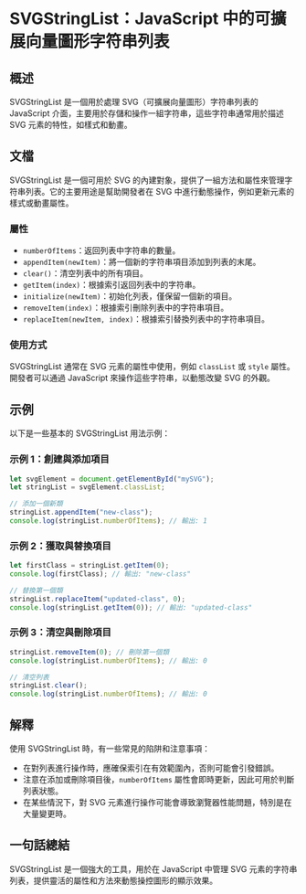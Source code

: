 <!--
Meta Description: # SVGStringList：JavaScript 中的可擴展向量圖形字符串列表 ## 概述 SVGStringList 是一個用於處理 SVG（可擴展向量圖形）字符串列表的 JavaScript 介面，主要用於存儲和操作一組字符串，這些字符串通常用於描述 SVG 元素的特性，如樣式和動畫。 ##...
Meta Keywords: stringlist, svg, svgstringlist, javascript, numberofitems
-->

# SVGStringList：JavaScript 中的可擴展向量圖形字符串列表

## 概述
SVGStringList 是一個用於處理 SVG（可擴展向量圖形）字符串列表的 JavaScript 介面，主要用於存儲和操作一組字符串，這些字符串通常用於描述 SVG 元素的特性，如樣式和動畫。

## 文檔
SVGStringList 是一個可用於 SVG 的內建對象，提供了一組方法和屬性來管理字符串列表。它的主要用途是幫助開發者在 SVG 中進行動態操作，例如更新元素的樣式或動畫屬性。

### 屬性
- `numberOfItems`：返回列表中字符串的數量。
- `appendItem(newItem)`：將一個新的字符串項目添加到列表的末尾。
- `clear()`：清空列表中的所有項目。
- `getItem(index)`：根據索引返回列表中的字符串。
- `initialize(newItem)`：初始化列表，僅保留一個新的項目。
- `removeItem(index)`：根據索引刪除列表中的字符串項目。
- `replaceItem(newItem, index)`：根據索引替換列表中的字符串項目。

### 使用方式
SVGStringList 通常在 SVG 元素的屬性中使用，例如 `classList` 或 `style` 屬性。開發者可以通過 JavaScript 來操作這些字符串，以動態改變 SVG 的外觀。

## 示例
以下是一些基本的 SVGStringList 用法示例：

### 示例 1：創建與添加項目
```javascript
let svgElement = document.getElementById("mySVG");
let stringList = svgElement.classList;

// 添加一個新類
stringList.appendItem("new-class");
console.log(stringList.numberOfItems); // 輸出: 1
```

### 示例 2：獲取與替換項目
```javascript
let firstClass = stringList.getItem(0);
console.log(firstClass); // 輸出: "new-class"

// 替換第一個類
stringList.replaceItem("updated-class", 0);
console.log(stringList.getItem(0)); // 輸出: "updated-class"
```

### 示例 3：清空與刪除項目
```javascript
stringList.removeItem(0); // 刪除第一個類
console.log(stringList.numberOfItems); // 輸出: 0

// 清空列表
stringList.clear();
console.log(stringList.numberOfItems); // 輸出: 0
```

## 解釋
使用 SVGStringList 時，有一些常見的陷阱和注意事項：
- 在對列表進行操作時，應確保索引在有效範圍內，否則可能會引發錯誤。
- 注意在添加或刪除項目後，`numberOfItems` 屬性會即時更新，因此可用於判斷列表狀態。
- 在某些情況下，對 SVG 元素進行操作可能會導致瀏覽器性能問題，特別是在大量變更時。

## 一句話總結
SVGStringList 是一個強大的工具，用於在 JavaScript 中管理 SVG 元素的字符串列表，提供靈活的屬性和方法來動態操控圖形的顯示效果。